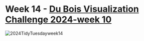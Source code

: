 # Week 14 - [Du Bois Visualization Challenge 2024-week 10](https://github.com/rfordatascience/tidytuesday/blob/master/data/2024/2024-04-02/readme.md)
![2024TidyTuesdayweek14](https://github.com/sndaba/2024TidyTuesdayWithRstats/assets/53818579/718f15fa-36ae-47c0-b3d7-908d87d1d458)
